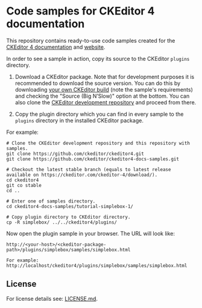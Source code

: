 Code samples for CKEditor 4 documentation
=========================================

This repository contains ready-to-use code samples created for the [CKEditor 4 documentation](https://ckeditor.com/docs/ckeditor4/latest/index.html) and [website](https://ckeditor.com/ckeditor-4/).

In order to see a sample in action, copy its source to the CKEditor `plugins` directory.

1. Download a CKEditor package. Note that for development purposes it is recommended to download the source version. You can do this by downloading [your own CKEditor build](https://ckeditor.com/cke4/builder) (note the sample's requirements) and checking the "Source (Big N’Slow)" option at the bottom. You can also clone the [CKEditor development repository](https://github.com/ckeditor/ckeditor4) and proceed from there.

2. Copy the plugin directory which you can find in every sample to the `plugins` directory in the installed CKEditor package.

For example:

    # Clone the CKEditor development repository and this repository with samples.
    git clone https://github.com/ckeditor/ckeditor4.git
    git clone https://github.com/ckeditor/ckeditor4-docs-samples.git

    # Checkout the latest stable branch (equals to latest release available on https://ckeditor.com/ckeditor-4/download/).
    cd ckeditor4
    git co stable
    cd ..

    # Enter one of samples directory.
    cd ckeditor4-docs-samples/tutorial-simplebox-1/

    # Copy plugin directory to CKEditor directory.
    cp -R simplebox/ ../../ckeditor4/plugins/

Now open the plugin sample in your browser. The URL will look like:

    http://<your-host>/<ckeditor-package-path>/plugins/simplebox/samples/simplebox.html

    For example:
    http://localhost/ckeditor4/plugins/simplebox/samples/simplebox.html

License
-------
For license details see: [LICENSE.md](https://github.com/ckeditor/ckeditor4-docs-samples/blob/master/LICENSE.md).
